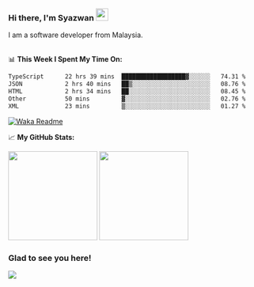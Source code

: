 ### Hi there, I'm Syazwan <img src="https://media.giphy.com/media/hvRJCLFzcasrR4ia7z/giphy.gif" width="25px">
I am a software developer from Malaysia.
<br/><br/>

📊 **This Week I Spent My Time On:**
<!--START_SECTION:waka-->

```txt
TypeScript      22 hrs 39 mins  ██████████████████▓░░░░░░   74.31 %
JSON            2 hrs 40 mins   ██▒░░░░░░░░░░░░░░░░░░░░░░   08.76 %
HTML            2 hrs 34 mins   ██░░░░░░░░░░░░░░░░░░░░░░░   08.45 %
Other           50 mins         ▓░░░░░░░░░░░░░░░░░░░░░░░░   02.76 %
XML             23 mins         ▒░░░░░░░░░░░░░░░░░░░░░░░░   01.27 %
```

<!--END_SECTION:waka-->
[![Waka Readme](https://github.com/syazwanz/syazwanz/actions/workflows/wakatime.yml/badge.svg)](https://github.com/syazwanz/syazwanz/actions/workflows/wakatime.yml)

📈 **My GitHub Stats:**

<p>
  <img height="180em" src="https://github-readme-stats.vercel.app/api?username=syazwanz&show_icons=true&hide_border=false&&count_private=true&include_all_commits=true" />
  <img height="180em" src="https://github-readme-stats.vercel.app/api/top-langs/?username=syazwanz&exclude_repo=KNN-Image-Classification&show_icons=true&hide_border=false&layout=compact&langs_count=8"/>
</p>

### Glad to see you here!
![](https://visitor-badge.glitch.me/badge?page_id=syazwanz.syazwanz)
